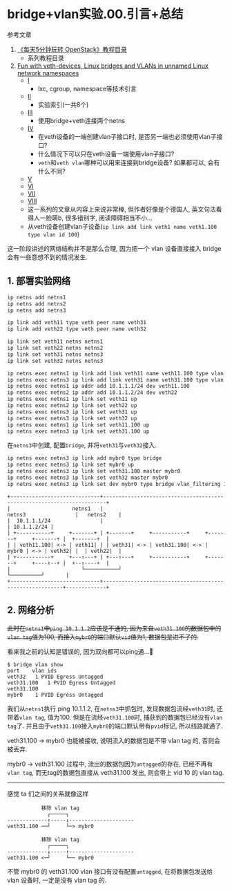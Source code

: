 # bridge+vlan实验.00.引言+总结

参考文章

1. [《每天5分钟玩转 OpenStack》教程目录](https://www.jianshu.com/p/4c06dff6cea8)
    - 系列教程目录
2. [Fun with veth-devices, Linux bridges and VLANs in unnamed Linux network namespaces]()
    - [I](https://linux-blog.anracom.com/2017/10/30/fun-with-veth-devices-in-unnamed-linux-network-namespaces-i/)
        - lxc, cgroup, namespace等技术引言
    - [II](https://linux-blog.anracom.com/2017/11/12/fun-with-veth-devices-linux-bridges-and-vlans-in-unnamed-linux-network-namespaces-ii/)
        - 实验索引(一共8个)
    - [III](https://linux-blog.anracom.com/2017/11/14/fun-with-veth-devices-linux-bridges-and-vlans-in-unnamed-linux-network-namespaces-iii/)
        - 使用bridge+veth连接两个netns
    - [IV](https://linux-blog.anracom.com/2017/11/20/fun-with-veth-devices-linux-bridges-and-vlans-in-unnamed-linux-network-namespaces-iv/)
        - 在veth设备的一端创建vlan子接口时, 是否另一端也必须使用vlan子接口?
        - 什么情况下可以只在veth设备一端使用vlan子接口?
        - `veth`和`veth vlan`哪种可以用来连接到bridge设备? 如果都可以, 会有什么不同?
    - [V](https://linux-blog.anracom.com/2017/11/21/fun-with-veth-devices-linux-bridges-and-vlans-in-unnamed-linux-network-namespaces-v/)
    - [VI](https://linux-blog.anracom.com/2017/11/28/fun-with-veth-devices-linux-bridges-and-vlans-in-unnamed-linux-network-namespaces-vi/)
    - [VII](https://linux-blog.anracom.com/2017/12/30/fun-with-veth-devices-linux-bridges-and-vlans-in-unnamed-linux-network-namespaces-vii/)
    - [VIII](https://linux-blog.anracom.com/2018/01/05/fun-with-veth-devices-linux-bridges-and-vlans-in-unnamed-linux-network-namespaces-viii/)
    - 这一系列的文章从内容上来说非常棒, 但作者好像是个德国人, 英文句法看得人一脸萌b, 很多错别字, 阅读障碍相当不小...
    - 从veth设备创建vlan子设备(`ip link add link veth1 name veth1.100 type vlan id 100`)

这一阶段讲述的网络结构并不是那么合理, 因为把一个 vlan 设备直接接入 bridge 会有一些意想不到的情况发生.

## 1. 部署实验网络

```bash
ip netns add netns1
ip netns add netns2
ip netns add netns3

ip link add veth11 type veth peer name veth31
ip link add veth22 type veth peer name veth32

ip link set veth11 netns netns1
ip link set veth22 netns netns2
ip link set veth31 netns netns3
ip link set veth32 netns netns3

ip netns exec netns1 ip link add link veth11 name veth11.100 type vlan id 100
ip netns exec netns3 ip link add link veth31 name veth31.100 type vlan id 100
ip netns exec netns1 ip addr add 10.1.1.1/24 dev veth11.100
ip netns exec netns2 ip addr add 10.1.1.2/24 dev veth22
ip netns exec netns1 ip link set veth11 up
ip netns exec netns2 ip link set veth22 up
ip netns exec netns3 ip link set veth31 up
ip netns exec netns3 ip link set veth32 up
ip netns exec netns1 ip link set veth11.100 up
ip netns exec netns3 ip link set veth31.100 up
```

在`netns3`中创建, 配置`bridge`, 并将`veth31`与`veth32`接入.

```bash
ip netns exec netns3 ip link add mybr0 type bridge
ip netns exec netns3 ip link set mybr0 up
ip netns exec netns3 ip link set veth31.100 master mybr0
ip netns exec netns3 ip link set veth32 master mybr0
ip netns exec netns3 ip link set dev mybr0 type bridge vlan_filtering 1
```

```
+-----------------------------+-----------------------------------------------------------------------+
|                    netns1   |                                   netns3                |   netns2    |
|  10.1.1.1/24                |                                                         | 10.1.1.2/24 |
| +-----------+     +-------+ | +-------+     +-----------+     +-------+     +-------+ |  +-------+  |
| | veth11.100| <-> | veth11| | | veth31| <-> | veth31.100| <-> | mybr0 | <-> | veth32| |  | veth22|  |
| +-----------+     +---↑---+ | +---↑---+     +-----------+     +-------+     +----↑--+ |  +--↑----+  |
|                       └───────────┘                                              └──────────┘       |
+-----------------------------+---------------------------------------------------------+-------------+
```

## 2. 网络分析

~~此时在`netns1`中`ping 10.1.1.2`应该是不通的, 因为来自`veth31.100`的数据包中的`vlan tag`值为100, 而接入`mybr0`的端口默认`vid`值为1, 数据包是进不了的.~~

看来我之前的认知是错误的, 因为双向都可以ping通...🤔

```console
$ bridge vlan show
port	vlan ids
veth32	 1 PVID Egress Untagged
veth31.100	 1 PVID Egress Untagged
veth31.100
mybr0	 1 PVID Egress Untagged
```

我们从`netns1`执行 ping 10.1.1.2, 在`netns3`中抓包时, 发现数据包流经`veth31`时, 还带着`vlan tag`, 值为100. 但是在流经`veth31.100`时, 捕获到的数据包已经没有`vlan tag`了. 并且由于`veth31.100`接入`mybr0`的端口默认带有`pvid`标记, 所以线路就通了.

veth31.100 -> mybr0 也能被接收, 说明流入的数据包是不带 vlan tag 的, 否则会被丢弃.

mybr0 -> veth31.100 过程中, 流出的数据包因为`untagged`的存在, 已经不再有`vlan tag`, 而无tag的数据包直接从 veth31.100 发出, 则会带上 vid 10 的 vlan tag.

------

感觉 ta 们之间的关系就像这样

```
           移除 vlan tag
             ┌─────┐
-------------↑-----↓---------------------
veth31.100 ──┘     └─> mybr0
```

```
           移除 vlan tag
             ┌─────┐
-------------↓-----↑---------------------
veth31.100 <─┘     └── mybr0
```

不管 mybr0 的 veth31.100 vlan 接口有没有配置`untagged`, 在将数据包发送给 vlan 设备时, 一定是没有 vlan tag 的.

